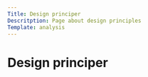 ```yaml
---
Title: Design principer
Descritption: Page about design principles
Template: analysis
---
```


Design principer
===============
